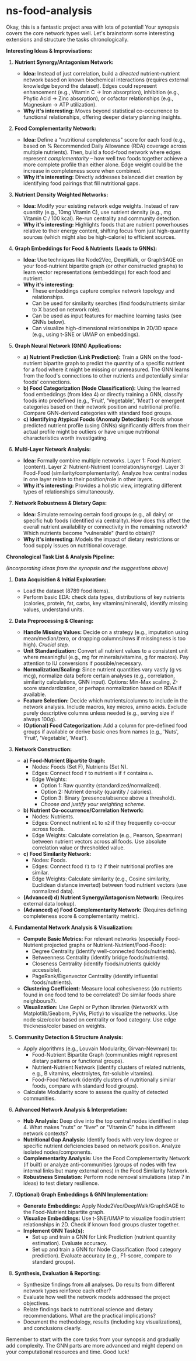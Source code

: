 # ns-food-analysis

Okay, this is a fantastic project area with lots of potential! Your synopsis covers the core network types well. Let's brainstorm some interesting extensions and structure the tasks chronologically.

**Interesting Ideas & Improvisations:**

1.  **Nutrient Synergy/Antagonism Network:**
    *   **Idea:** Instead of just correlation, build a *directed* nutrient-nutrient network based on known biochemical interactions (requires external knowledge beyond the dataset). Edges could represent enhancement (e.g., Vitamin C -> Iron absorption), inhibition (e.g., Phytic Acid -> Zinc absorption), or cofactor relationships (e.g., Magnesium -> ATP utilization).
    *   **Why it's interesting:** Moves beyond statistical co-occurrence to functional relationships, offering deeper dietary planning insights.

2.  **Food Complementarity Network:**
    *   **Idea:** Define a "nutritional completeness" score for each food (e.g., based on % Recommended Daily Allowance (RDA) coverage across multiple nutrients). Then, build a food-food network where edges represent *complementarity* – how well two foods together achieve a more complete profile than either alone. Edge weight could be the increase in completeness score when combined.
    *   **Why it's interesting:** Directly addresses balanced diet creation by identifying food pairings that fill nutritional gaps.

3.  **Nutrient Density Weighted Networks:**
    *   **Idea:** Modify your existing network edge weights. Instead of raw quantity (e.g., 10mg Vitamin C), use nutrient density (e.g., mg Vitamin C / 100 kcal). Re-run centrality and community detection.
    *   **Why it's interesting:** Highlights foods that are nutrient powerhouses relative to their energy content, shifting focus from just high-quantity sources (which might also be high-calorie) to efficient sources.

4.  **Graph Embeddings for Food & Nutrients (Leads to GNNs):**
    *   **Idea:** Use techniques like Node2Vec, DeepWalk, or GraphSAGE on your food-nutrient bipartite graph (or other constructed graphs) to learn vector representations (embeddings) for each food and nutrient.
    *   **Why it's interesting:**
        *   These embeddings capture complex network topology and relationships.
        *   Can be used for similarity searches (find foods/nutrients similar to X based on network role).
        *   Can be used as input features for machine learning tasks (see GNNs below).
        *   Can visualize high-dimensional relationships in 2D/3D space (e.g., using t-SNE or UMAP on embeddings).

5.  **Graph Neural Network (GNN) Applications:**
    *   **a) Nutrient Prediction (Link Prediction):** Train a GNN on the food-nutrient bipartite graph to predict the quantity of a specific nutrient for a food where it might be missing or unmeasured. The GNN learns from the food's connections to other nutrients and potentially similar foods' connections.
    *   **b) Food Categorization (Node Classification):** Using the learned food embeddings (from Idea 4) or directly training a GNN, classify foods into predefined (e.g., 'Fruit', 'Vegetable', 'Meat') or emergent categories based on their network position and nutritional profile. Compare GNN-derived categories with standard food groups.
    *   **c) Identifying Atypical Foods (Anomaly Detection):** Foods whose predicted nutrient profile (using GNNs) significantly differs from their actual profile might be outliers or have unique nutritional characteristics worth investigating.

6.  **Multi-Layer Network Analysis:**
    *   **Idea:** Formally combine multiple networks. Layer 1: Food-Nutrient (content). Layer 2: Nutrient-Nutrient (correlation/synergy). Layer 3: Food-Food (similarity/complementarity). Analyze how central nodes in one layer relate to their position/role in other layers.
    *   **Why it's interesting:** Provides a holistic view, integrating different types of relationships simultaneously.

7.  **Network Robustness & Dietary Gaps:**
    *   **Idea:** Simulate removing certain food groups (e.g., all dairy) or specific hub foods (identified via centrality). How does this affect the overall nutrient availability or connectivity in the remaining network? Which nutrients become "vulnerable" (hard to obtain)?
    *   **Why it's interesting:** Models the impact of dietary restrictions or food supply issues on nutritional coverage.

**Chronological Task List & Analysis Pipeline:**

*(Incorporating ideas from the synopsis and the suggestions above)*

1.  **Data Acquisition & Initial Exploration:**
    *   Load the dataset (8789 food items).
    *   Perform basic EDA: check data types, distributions of key nutrients (calories, protein, fat, carbs, key vitamins/minerals), identify missing values, understand units.

2.  **Data Preprocessing & Cleaning:**
    *   **Handle Missing Values:** Decide on a strategy (e.g., imputation using mean/median/zero, or dropping columns/rows if missingness is too high). *Crucial step.*
    *   **Unit Standardization:** Convert all nutrient values to a consistent unit where meaningful (e.g., mg for minerals/vitamins, g for macros). Pay attention to IU conversions if possible/necessary.
    *   **Normalization/Scaling:** Since nutrient quantities vary vastly (g vs mcg), normalize data before certain analyses (e.g., correlation, similarity calculations, GNN input). Options: Min-Max scaling, Z-score standardization, or perhaps normalization based on RDAs if available.
    *   **Feature Selection:** Decide which nutrients/columns to include in the network analysis. Include macros, key micros, amino acids. Exclude purely descriptive columns unless needed (e.g., serving size if always 100g).
    *   **(Optional) Food Categorization:** Add a column for pre-defined food groups if available or derive basic ones from names (e.g., 'Nuts', 'Fruit', 'Vegetable', 'Meat').

3.  **Network Construction:**
    *   **a) Food-Nutrient Bipartite Graph:**
        *   Nodes: Foods (Set F), Nutrients (Set N).
        *   Edges: Connect food `f` to nutrient `n` if `f` contains `n`.
        *   Edge Weights:
            *   Option 1: Raw quantity (standardized/normalized).
            *   Option 2: Nutrient density (quantity / calories).
            *   Option 3: Binary (presence/absence above a threshold).
            *   *Choose and justify your weighting scheme.*
    *   **b) Nutrient Co-occurrence/Correlation Network:**
        *   Nodes: Nutrients.
        *   Edges: Connect nutrient `n1` to `n2` if they frequently co-occur across foods.
        *   Edge Weights: Calculate correlation (e.g., Pearson, Spearman) between nutrient vectors across all foods. Use absolute correlation value or thresholded value.
    *   **c) Food Similarity Network:**
        *   Nodes: Foods.
        *   Edges: Connect food `f1` to `f2` if their nutritional profiles are similar.
        *   Edge Weights: Calculate similarity (e.g., Cosine similarity, Euclidean distance inverted) between food nutrient vectors (use normalized data).
    *   **(Advanced) d) Nutrient Synergy/Antagonism Network:** (Requires external data lookup).
    *   **(Advanced) e) Food Complementarity Network:** (Requires defining completeness score & complementarity metric).

4.  **Fundamental Network Analysis & Visualization:**
    *   **Compute Basic Metrics:** For relevant networks (especially Food-Nutrient projected graphs or Nutrient-Nutrient/Food-Food):
        *   Degree Centrality (identify well-connected foods/nutrients).
        *   Betweenness Centrality (identify bridge foods/nutrients).
        *   Closeness Centrality (identify foods/nutrients quickly accessible).
        *   PageRank/Eigenvector Centrality (identify influential foods/nutrients).
    *   **Clustering Coefficient:** Measure local cohesiveness (do nutrients found in one food tend to be correlated? Do similar foods share neighbours?).
    *   **Visualization:** Use Gephi or Python libraries (NetworkX with Matplotlib/Seaborn, PyVis, Plotly) to visualize the networks. Use node size/color based on centrality or food category. Use edge thickness/color based on weights.

5.  **Community Detection & Structure Analysis:**
    *   Apply algorithms (e.g., Louvain Modularity, Girvan-Newman) to:
        *   Food-Nutrient Bipartite Graph (communities might represent dietary patterns or functional groups).
        *   Nutrient-Nutrient Network (identify clusters of related nutrients, e.g., B vitamins, electrolytes, fat-soluble vitamins).
        *   Food-Food Network (identify clusters of nutritionally similar foods, compare with standard food groups).
    *   Calculate Modularity score to assess the quality of detected communities.

6.  **Advanced Network Analysis & Interpretation:**
    *   **Hub Analysis:** Deep dive into the top central nodes identified in step 4. What makes "nuts" or "liver" or "Vitamin C" hubs in different network contexts?
    *   **Nutritional Gap Analysis:** Identify foods with very low degree or specific nutrient deficiencies based on network position. Analyze isolated nodes/components.
    *   **Complementarity Analysis:** Use the Food Complementarity Network (if built) or analyze anti-communities (groups of nodes with few internal links but many external ones) in the Food Similarity Network.
    *   **Robustness Simulation:** Perform node removal simulations (step 7 in ideas) to test dietary resilience.

7.  **(Optional) Graph Embeddings & GNN Implementation:**
    *   **Generate Embeddings:** Apply Node2Vec/DeepWalk/GraphSAGE to the Food-Nutrient bipartite graph.
    *   **Visualize Embeddings:** Use t-SNE/UMAP to visualize food/nutrient relationships in 2D. Check if known food groups cluster together.
    *   **Implement GNN Task(s):**
        *   Set up and train a GNN for Link Prediction (nutrient quantity estimation). Evaluate accuracy.
        *   Set up and train a GNN for Node Classification (food category prediction). Evaluate accuracy (e.g., F1-score, compare to standard groups).

8.  **Synthesis, Evaluation & Reporting:**
    *   Synthesize findings from all analyses. Do results from different network types reinforce each other?
    *   Evaluate how well the network models addressed the project objectives.
    *   Relate findings back to nutritional science and dietary recommendations. What are the practical implications?
    *   Document the methodology, results (including key visualizations), and conclusions clearly.

Remember to start with the core tasks from your synopsis and gradually add complexity. The GNN parts are more advanced and might depend on your computational resources and time. Good luck!
